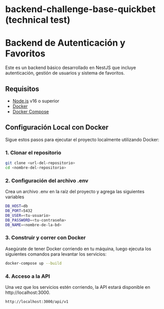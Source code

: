 # backend-challenge-base-quickbet (technical test)
# Backend de Autenticación y Favoritos

Este es un backend básico desarrollado en NestJS que incluye autenticación, gestión de usuarios y sistema de favoritos.

## Requisitos

- [Node.js](https://nodejs.org/) v16 o superior
- [Docker](https://www.docker.com/)
- [Docker Compose](https://docs.docker.com/compose/)

## Configuración Local con Docker

Sigue estos pasos para ejecutar el proyecto localmente utilizando Docker:

### 1. Clonar el repositorio

```bash
git clone <url-del-repositorio>
cd <nombre-del-repositorio>
```

### 2. Configuración del archivo .env
Crea un archivo .env en la raíz del proyecto y agrega las siguientes variables
```bash
DB_HOST=db
DB_PORT=5432
DB_USER=<tu-usuario>
DB_PASSWORD=<tu-contraseña>
DB_NAME=<nombre-de-la-bd>
```
### 3. Construir y correr con Docker
Asegúrate de tener Docker corriendo en tu máquina, luego ejecuta los siguientes comandos para levantar los servicios:
```bash
docker-compose up --build
```
### 4. Acceso a la API
Una vez que los servicios estén corriendo, la API estará disponible en http://localhost:3000.
```bash
http://localhost:3000/api/v1
```
